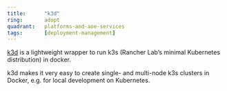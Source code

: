 ```yaml
---
title:      "k3d"
ring:       adopt
quadrant:   platforms-and-aoe-services
tags:       [deployment-management]
---
```


[k3d](https://k3d.io/) is a lightweight wrapper to run k3s (Rancher Lab’s minimal Kubernetes distribution) in docker.

k3d makes it very easy to create single- and multi-node k3s clusters in Docker, e.g. for local development on Kubernetes.